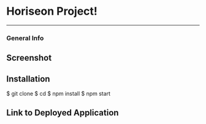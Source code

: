 # Horiseon Project!

***

### General Info

## Screenshot


## Installation

$ git clone
$ cd
$ npm install
$ npm start

## Link to Deployed Application



